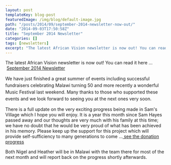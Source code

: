 ```yaml
---
layout: post
templateKey: blog-post
featuredImage: /img/blog/default-image.jpg
path: "/posts/2014/09/september-2014-newsletter-now-out/"
date: "2014-09-03T17:50:58Z"
title: "September 2014 Newsletter"
categories: []
tags: [newsletters]
excerpt: "The latest African Vision newsletter is now out! You can read it here ...  September 2014 Newslette..."
---
```


The latest African Vision newsletter is now out! You can read it here ...  [September 2014 Newsletter](https://www.africanvision.org.uk/africa-vision-news/wp-content/uploads/2014/09/September-AVM-Newsletter-FINAL-20-Aug-2014.pdf "April 2014 Newsletter")

<span style="line-height: 1.5em;">We have just finished a great summer of events including successful fundraisers celebrating Malawi turning 50 and more recently a wonderful Music Festival last weekend. Many thanks to those who supported these events and we look forward to seeing you at the next ones very soon.</span>

There is a full update on the very exciting progress being made in Sam's Village which I hope you will enjoy. It is a year this month since Sam Hayes passed away and our thoughts are very much with his family at this time; we have no doubt that he would be very proud of what has been achieved in his memory. Please keep up the support for this project which will provide self-sufficiency to many generations to come ...[ see the donation progress](https://mydonate.bt.com/fundraisers/transcontinental2014)

Both Nigel and Heather will be in Malawi with the team there for most of the next month and will report back on the progress shortly afterwards.